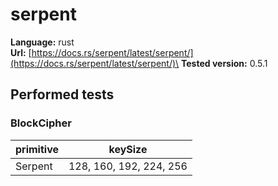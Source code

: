 # serpent

**Language:**
rust\
**Url:**
[https://docs.rs/serpent/latest/serpent/](https://docs.rs/serpent/latest/serpent/)\
**Tested version:**
0.5.1

## Performed tests

### BlockCipher

| primitive | keySize |
| --- | --- |
| Serpent | 128, 160, 192, 224, 256 |
